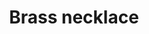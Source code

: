 ---
layout: item
title: Brass necklace
item-id: 1009
datatable: true
id: 1009
name: "Brass necklace"
members: false
lowalch: 12
highalch: 18
examine: "I'd prefer a gold one."
monsters:
  - id: 655
    name: "Goblin"
    members: false
    combat_level: 5
    wiki_url: "https://oldschool.runescape.wiki/w/Goblin#Level_5"
    drops:
      - quantity: "1"
        rarity: 0.0078125
    image: "https://oldschool.runescape.wiki/images/thumb/d/d2/Goblin.png/150px-Goblin.png?21289"
  - id: 2245
    name: "Goblin"
    members: true
    combat_level: 17
    wiki_url: "https://oldschool.runescape.wiki/w/Goblin#Level_17"
    drops:
      - quantity: "1"
        rarity: 0.0078125
    image: "https://oldschool.runescape.wiki/images/thumb/d/d2/Goblin.png/150px-Goblin.png?21289"
  - id: 2246
    name: "Goblin"
    members: true
    combat_level: 12
    wiki_url: "https://oldschool.runescape.wiki/w/Goblin#Level_12_(1)"
    drops:
      - quantity: "1"
        rarity: 0.0078125
    image: "https://oldschool.runescape.wiki/images/thumb/d/d2/Goblin.png/150px-Goblin.png?21289"
  - id: 2248
    name: "Goblin"
    members: true
    combat_level: 15
    wiki_url: "https://oldschool.runescape.wiki/w/Goblin#Level_15"
    drops:
      - quantity: "1"
        rarity: 0.0078125
    image: "https://oldschool.runescape.wiki/images/thumb/d/d2/Goblin.png/150px-Goblin.png?21289"
  - id: 2249
    name: "Goblin"
    members: true
    combat_level: 13
    wiki_url: "https://oldschool.runescape.wiki/w/Goblin#Level_13_(GWD)"
    drops:
      - quantity: "1"
        rarity: 0.0078125
    image: "https://oldschool.runescape.wiki/images/thumb/d/d2/Goblin.png/150px-Goblin.png?21289"
  - id: 2486
    name: "Goblin"
    members: false
    combat_level: 11
    wiki_url: "https://oldschool.runescape.wiki/w/Goblin#Level_11"
    drops:
      - quantity: "1"
        rarity: 0.0078125
    image: "https://oldschool.runescape.wiki/images/thumb/d/d2/Goblin.png/150px-Goblin.png?21289"
  - id: 2487
    name: "Goblin"
    members: false
    combat_level: 16
    wiki_url: "https://oldschool.runescape.wiki/w/Goblin#Level_16"
    drops:
      - quantity: "1"
        rarity: 0.0078125
    image: "https://oldschool.runescape.wiki/images/thumb/d/d2/Goblin.png/150px-Goblin.png?21289"
  - id: 2488
    name: "Goblin"
    members: false
    combat_level: 25
    wiki_url: "https://oldschool.runescape.wiki/w/Goblin#Level_25"
    drops:
      - quantity: "1"
        rarity: 0.0078125
    image: "https://oldschool.runescape.wiki/images/thumb/d/d2/Goblin.png/150px-Goblin.png?21289"
  - id: 3028
    name: "Goblin"
    members: false
    combat_level: 2
    wiki_url: "https://oldschool.runescape.wiki/w/Goblin#Level_2"
    drops:
      - quantity: "1"
        rarity: 0.0078125
    image: "https://oldschool.runescape.wiki/images/thumb/d/d2/Goblin.png/150px-Goblin.png?21289"
  - id: 5369
    name: "Goblin guard"
    members: true
    combat_level: 42
    wiki_url: "https://oldschool.runescape.wiki/w/Goblin_guard"
    drops:
      - quantity: "1"
        rarity: 0.0078125
    image: "https://oldschool.runescape.wiki/images/thumb/0/05/Goblin_guard.png/198px-Goblin_guard.png?57c27"
  - id: 6434
    name: "Cave goblin"
    members: true
    combat_level: 3
    wiki_url: "https://oldschool.runescape.wiki/w/Cave_goblin_(monster)#Blue"
    drops:
      - quantity: "1"
        rarity: 0.0078125
    image: "https://oldschool.runescape.wiki/images/thumb/5/55/Cave_goblin_%28monster%2C_blue%29.png/160px-Cave_goblin_%28monster%2C_blue%29.png?9fa63"
---